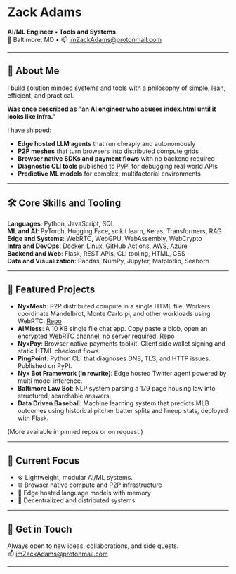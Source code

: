 # Zack Adams  
**AI/ML Engineer • Tools and Systems**  
📍 Baltimore, MD • 📫 [imZackAdams@protonmail.com](mailto:imZackAdams@protonmail.com)

---

## 👋 About Me

I build solution minded systems and tools with a philosophy of simple, lean, efficient, and practical.

**Was once described as "an AI engineer who abuses index.html until it looks like infra."**

I have shipped:
* **Edge hosted LLM agents** that run cheaply and autonomously  
* **P2P meshes** that turn browsers into distributed compute grids  
* **Browser native SDKs and payment flows** with no backend required  
* **Diagnostic CLI tools** published to PyPI for debugging real world APIs  
* **Predictive ML models** for complex, multifactorial environments  



---

## 🛠️ Core Skills and Tooling

**Languages**: Python, JavaScript, SQL  
**ML and AI**: PyTorch, Hugging Face, scikit learn, Keras, Transformers, RAG  
**Edge and Systems**: WebRTC, WebGPU, WebAssembly, WebCrypto  
**Infra and DevOps**: Docker, Linux, GitHub Actions, AWS, Azure  
**Backend and Web**: Flask, REST APIs, CLI tooling, HTML, CSS  
**Data and Visualization**: Pandas, NumPy, Jupyter, Matplotlib, Seaborn  

---

## 🚀 Featured Projects

* **NyxMesh**: P2P distributed compute in a single HTML file. Workers coordinate Mandelbrot, Monte Carlo pi, and other workloads using WebRTC. [Repo](https://github.com/ImZackAdams/nyx-mesh)  
* **AIMless**: A 10 KB single file chat app. Copy paste a blob, open an encrypted WebRTC channel, no server required. [Repo](https://github.com/ImZackAdams/AIMless)  
* **NyxPay**: Browser native payments toolkit. Client side wallet signing and static HTML checkout flows.  
* **PingPoint**: Python CLI that diagnoses DNS, TLS, and HTTP issues. Published on PyPI.  
* **Nyx Bot Framework (in rewrite)**: Edge hosted Twitter agent powered by multi model inference.  
* **Baltimore Law Bot**: NLP system parsing a 179 page housing law into structured, searchable answers.
* **Data Driven Baseball**: Machine learning system that predicts MLB outcomes using historical pitcher batter splits and lineup stats, deployed with Flask.

(More available in pinned repos or on request.)

---

## 🔭 Current Focus

* ⚙️ Lightweight, modular AI/ML systems.   
* 🌐 Browser native compute and P2P infrastructure  
* 🧠 Edge hosted language models with memory  
* 💸 Decentralized and distributed systems

---

## 🤝 Get in Touch

Always open to new ideas, collaborations, and side quests.  
📫 [imZackAdams@protonmail.com](mailto:imZackAdams@protonmail.com)

---
